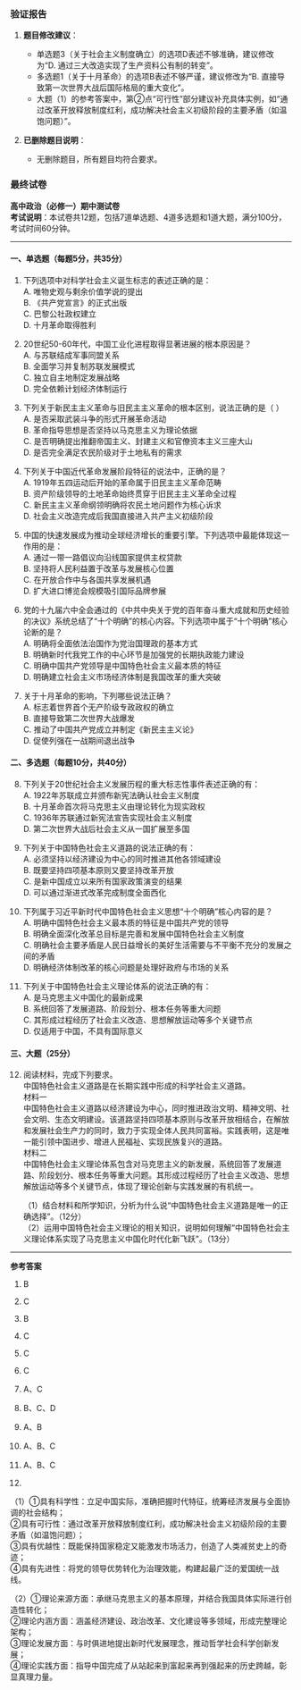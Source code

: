 ### 验证报告

1. **题目修改建议**：
   - 单选题3（关于社会主义制度确立）的选项D表述不够准确，建议修改为“D. 通过三大改造实现了生产资料公有制的转变”。
   - 多选题1（关于十月革命）的选项B表述不够严谨，建议修改为“B. 直接导致第一次世界大战后国际格局的重大变化”。
   - 大题（1）的参考答案中，第②点“可行性”部分建议补充具体实例，如“通过改革开放释放制度红利，成功解决社会主义初级阶段的主要矛盾（如温饱问题）”。

2. **已删除题目说明**：
   - 无删除题目，所有题目均符合要求。

### 最终试卷

**高中政治（必修一）期中测试卷**  
**考试说明**：本试卷共12题，包括7道单选题、4道多选题和1道大题，满分100分，考试时间60分钟。

---

#### 一、单选题（每题5分，共35分）

1. 下列选项中对科学社会主义诞生标志的表述正确的是：  
   A. 唯物史观与剩余价值学说的提出  
   B. 《共产党宣言》的正式出版  
   C. 巴黎公社政权建立  
   D. 十月革命取得胜利  

2. 20世纪50-60年代，中国工业化进程取得显著进展的根本原因是？  
   A. 与苏联结成军事同盟关系  
   B. 全面学习并复制苏联发展模式  
   C. 独立自主地制定发展战略  
   D. 完全依赖计划经济体制运行  

3. 下列关于新民主主义革命与旧民主主义革命的根本区别，说法正确的是（ ）  
   A. 是否采取武装斗争的形式开展革命活动  
   B. 革命指导思想是否坚持以马克思主义为理论依据  
   C. 是否明确提出推翻帝国主义、封建主义和官僚资本主义三座大山  
   D. 是否完全满足农民阶级对于土地私有的需求  

4. 下列关于中国近代革命发展阶段特征的说法中，正确的是？  
   A. 1919年五四运动后开始的革命属于旧民主主义革命范畴  
   B. 资产阶级领导的土地革命始终贯穿于旧民主主义革命全过程  
   C. 新民主主义革命纲领明确将农民土地问题作为核心诉求  
   D. 社会主义改造完成后我国直接进入共产主义初级阶段  

5. 中国的快速发展成为推动全球经济增长的重要引擎。下列选项中最能体现这一作用的是：  
   A. 通过一带一路倡议向沿线国家提供主权贷款  
   B. 坚持将人民利益置于改革与发展核心位置  
   C. 在开放合作中与各国共享发展机遇  
   D. 扩大进口博览会规模吸引国际品牌参展  

6. 党的十九届六中全会通过的《中共中央关于党的百年奋斗重大成就和历史经验的决议》系统总结了“十个明确”的核心内容。下列选项中属于“十个明确”核心论断的是？  
   A. 明确将全面依法治国作为党治国理政的基本方式  
   B. 明确新时代我党工作的中心环节是加强党的长期执政能力建设  
   C. 明确中国共产党领导是中国特色社会主义最本质的特征  
   D. 明确建立社会主义市场经济体制是我国改革的重大突破  

7. 关于十月革命的影响，下列哪些说法正确？  
   A. 标志着世界首个无产阶级专政政权的确立  
   B. 直接导致第二次世界大战爆发  
   C. 推动了中国共产党成立并制定《新民主主义论》  
   D. 促使列强在一战期间退出战争  

#### 二、多选题（每题10分，共40分）

8. 下列关于20世纪社会主义发展历程的重大标志性事件表述正确的有：  
   A. 1922年苏联成立并颁布新宪法确认社会主义制度  
   B. 十月革命首次将马克思主义由理论转化为现实政权  
   C. 1936年苏联通过新宪法宣告实现社会主义制度  
   D. 第二次世界大战后社会主义从一国扩展至多国  

9. 下列关于中国特色社会主义道路的说法正确的有：  
   A. 必须坚持以经济建设为中心的同时推进其他各领域建设  
   B. 既要坚持四项基本原则又要坚持改革开放  
   C. 是新中国成立以来所有国家政策演变的结果  
   D. 可以通过渐进式改革完成制度全面西化  

10. 下列属于习近平新时代中国特色社会主义思想“十个明确”核心内容的是？  
    A. 明确中国特色社会主义最本质的特征是中国共产党的领导  
    B. 明确全面深化改革总目标是完善和发展中国特色社会主义制度  
    C. 明确社会主要矛盾是人民日益增长的美好生活需要与不平衡不充分的发展之间的矛盾  
    D. 明确经济体制改革的核心问题是处理好政府与市场的关系  

11. 下列关于中国特色社会主义理论体系的说法正确的有：  
    A. 是马克思主义中国化的最新成果  
    B. 系统回答了发展道路、阶段划分、根本任务等重大问题  
    C. 其形成过程经历了社会主义改造、思想解放运动等多个关键节点  
    D. 仅适用于中国，不具有国际意义  

#### 三、大题（25分）

12. 阅读材料，完成下列要求。  
    中国特色社会主义道路是在长期实践中形成的科学社会主义道路。  
    材料一  
    中国特色社会主义道路以经济建设为中心，同时推进政治文明、精神文明、社会文明、生态文明建设。该道路坚持四项基本原则与改革开放相结合，在解放和发展社会生产力的同时，致力于实现全体人民共同富裕。实践表明，这是唯一能引领中国进步、增进人民福祉、实现民族复兴的道路。  
    材料二  
    中国特色社会主义理论体系包含对马克思主义的新发展，系统回答了发展道路、阶段划分、根本任务等重大问题。其形成过程经历了社会主义改造、思想解放运动等多个关键节点，体现了理论创新与实践发展的有机统一。  

    （1）结合材料和所学知识，分析为什么说“中国特色社会主义道路是唯一的正确选择”。（12分）  
    （2）运用中国特色社会主义理论的相关知识，说明如何理解“中国特色社会主义理论体系实现了马克思主义中国化时代化新飞跃”。（13分）  

---

**参考答案**  
1. B  
2. C  
3. B  
4. C  
5. C  
6. C  
7. A、C  
8. B、C、D  
9. A、B  
10. A、B、C  
11. A、B、C  

12.  
（1）①具有科学性：立足中国实际，准确把握时代特征，统筹经济发展与全面协调的社会结构；  
②具有可行性：通过改革开放释放制度红利，成功解决社会主义初级阶段的主要矛盾（如温饱问题）；  
③具有优越性：既能保持国家稳定又能激发市场活力，创造了人类减贫史上的奇迹；  
④具有先进性：将党的领导优势转化为治理效能，构建起最广泛的爱国统一战线。  

（2）①理论来源方面：承继马克思主义的基本原理，并结合我国具体实际进行创造性转化；  
②理论内涵方面：涵盖经济建设、政治改革、文化建设等多领域，形成完整理论架构；  
③理论发展方面：与时俱进地提出新时代发展理念，推动哲学社会科学创新发展；  
④理论实践方面：指导中国完成了从站起来到富起来再到强起来的历史跨越，彰显真理力量。